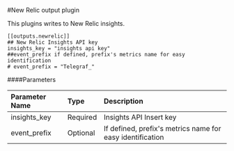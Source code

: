 #New Relic output plugin
  
This plugins writes to New Relic insights.

```
[[outputs.newrelic]]
## New Relic Insights API key
insights_key = "insights api key"
##event_prefix if defined, prefix's metrics name for easy identification
# event_prefix = "Telegraf_"
```
####Parameters

|Parameter Name|Type|Description|
|:-|:-|:-|
| insights_key | Required | Insights API Insert key  |
| event_prefix | Optional | If defined, prefix's metrics name for easy identification |
